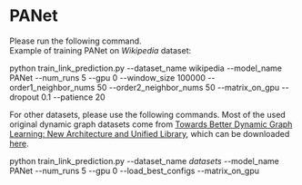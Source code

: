 # PANet
Please run the following command.  
Example of training PANet on *Wikipedia* dataset:  

python train_link_prediction.py --dataset_name wikipedia --model_name PANet --num_runs 5 --gpu 0 --window_size 100000 --order1_neighbor_nums 50 --order2_neighbor_nums 50 --matrix_on_gpu --dropout 0.1 --patience 20

For other datasets, please use the following commands. Most of the used original dynamic graph datasets come from [Towards Better Dynamic Graph Learning: New Architecture and Unified Library](https://openreview.net/forum?id=xHNzWHbklj), which can be downloaded [here](https://zenodo.org/record/7213796#.Y1cO6y8r30o). 

python train_link_prediction.py --dataset_name *datasets* --model_name PANet --num_runs 5 --gpu 0 --load_best_configs --matrix_on_gpu

